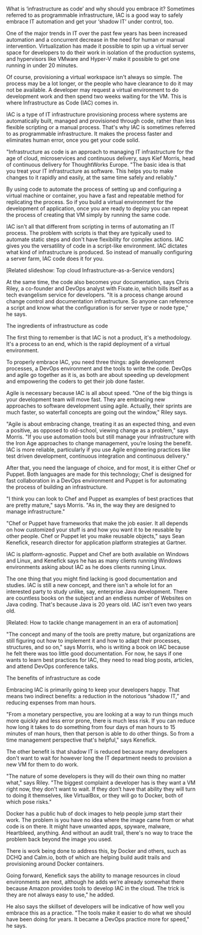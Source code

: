 What is ‘infrastructure as code’ and why should you embrace it?
Sometimes referred to as programmable infrastructure, IAC is a good way to safely embrace IT automation and get your ‘shadow IT’ under control, too.

One of the major trends in IT over the past few years has been increased automation and a concurrent decrease in the need for human or manual intervention. Virtualization has made it possible to spin up a virtual server space for developers to do their work in isolation of the production systems, and hypervisors like VMware and Hyper-V make it possible to get one running in under 20 minutes. 

Of course, provisioning a virtual workspace isn't always so simple. The process may be a lot longer, or the people who have clearance to do it may not be available. A developer may request a virtual environment to do development work and then spend two weeks waiting for the VM. This is where Infrastructure as Code (IAC) comes in. 

IAC is a type of IT infrastructure provisioning process where systems are automatically built, managed and provisioned through code, rather than less flexible scripting or a manual process. That's why IAC is sometimes referred to as programmable infrastructure. It makes the process faster and eliminates human error, once you get your code solid. 

"Infrastructure as code is an approach to managing IT infrastructure for the age of cloud, microservices and continuous delivery, says Kief Morris, head of continuous delivery for ThoughtWorks Europe. "The basic idea is that you treat your IT infrastructure as software. This helps you to make changes to it rapidly and easily, at the same time safely and reliably." 

By using code to automate the process of setting up and configuring a virtual machine or container, you have a fast and repeatable method for replicating the process. So if you build a virtual environment for the development of application, once you are ready to deploy you can repeat the process of creating that VM simply by running the same code. 

IAC isn't all that different from scripting in terms of automating an IT process. The problem with scripts is that they are typically used to automate static steps and don't have flexibility for complex actions. IAC gives you the versatility of code in a script-like environment. IAC dictates what kind of infrastructure is produced. So instead of manually configuring a server farm, IAC code does it for you. 

[Related slideshow: Top cloud Infrastructure-as-a-Service vendors] 

At the same time, the code also becomes your documentation, says Chris Riley, a co-founder and DevOps analyst with Fixate.io, which bills itself as a tech evangelism service for developers. "It is a process change around change control and documentation infrastructure. So anyone can reference a script and know what the configuration is for server type or node type," he says. 

The ingredients of infrastructure as code 

The first thing to remember is that IAC is not a product, it's a methodology. It's a process to an end, which is the rapid deployment of a virtual environment. 

To properly embrace IAC, you need three things: agile development processes, a DevOps environment and the tools to write the code. DevOps and agile go together as it is, as both are about speeding up development and empowering the coders to get their job done faster. 

Agile is necessary because IAC is all about speed. "One of the big things is your development team will move fast. They are embracing new approaches to software development using agile. Actually, their sprints are much faster, so waterfall concepts are going out the window," Riley says. 

"Agile is about embracing change, treating it as an expected thing, and even a positive, as opposed to old-school, viewing change as a problem," says Morris. "If you use automation tools but still manage your infrastructure with the Iron Age approaches to change management, you’re losing the benefit. IAC is more reliable, particularly if you use Agile engineering practices like test driven development, continuous integration and continuous delivery." 

After that, you need the language of choice, and for most, it is either Chef or Puppet. Both languages are made for this technology; Chef is designed for fast collaboration in a DevOps environment and Puppet is for automating the process of building an infrastructure. 

"I think you can look to Chef and Puppet as examples of best practices that are pretty mature," says Morris. "As in, the way they are designed to manage infrastructure." 

"Chef or Puppet have frameworks that make the job easier. It all depends on how customized your stuff is and how you want it to be reusable by other people. Chef or Puppet let you make reusable objects," says Sean Kenefick, research director for application platform strategies at Gartner. 

IAC is platform-agnostic. Puppet and Chef are both available on Windows and Linux, and Kenefick says he has as many clients running Windows environments asking about IAC as he does clients running Linux. 

The one thing that you might find lacking is good documentation and studies. IAC is still a new concept, and there isn't a whole lot for an interested party to study unlike, say, enterprise Java development. There are countless books on the subject and an endless number of Websites on Java coding. That's because Java is 20 years old. IAC isn't even two years old. 

[Related: How to tackle change management in an era of automation] 

"The concept and many of the tools are pretty mature, but organizations are still figuring out how to implement it and how to adapt their processes, structures, and so on," says Morris, who is writing a book on IAC because he felt there was too little good documentation. For now, he says if one wants to learn best practices for IAC, they need to read blog posts, articles, and attend DevOps conference talks. 

The benefits of infrastructure as code 

Embracing IAC is primarily going to keep your developers happy. That means two indirect benefits: a reduction in the notorious “shadow IT,” and reducing expenses from man hours. 

"From a monetary perspective, you are looking at a way to run things much more quickly and less error prone, there is much less risk. If you can reduce how long it takes to do something from four days of man hours to 15 minutes of man hours, then that person is able to do other things. So from a time management perspective that's helpful," says Kenefick. 

The other benefit is that shadow IT is reduced because many developers don't want to wait for however long the IT department needs to provision a new VM for them to do work. 

"The nature of some developers is they will do their own thing no matter what," says Riley. "The biggest complaint a developer has is they want a VM right now, they don't want to wait. If they don’t have that ability they will turn to doing it themselves, like VirtualBox, or they will go to Docker, both of which pose risks." 

Docker has a public hub of dock images to help people jump start their work. The problem is you have no idea where the image came from or what code is on there. It might have unwanted apps, spyware, malware, Heartbleed, anything. And without an audit trail, there's no way to trace the problem back beyond the image you used. 

There is work being done to address this, by Docker and others, such as DCHQ and Calm.io, both of which are helping build audit trails and provisioning around Docker containers. 

Going forward, Kenefick says the ability to manage resources in cloud environments are next, although he adds we're already somewhat there because Amazon provides tools to develop IAC in the cloud. The trick is they are not always easy to use," he added. 

He also says the skillset of developers will be indicative of how well you embrace this as a practice. "The tools make it easier to do what we should have been doing for years. It became a DevOps practice more for speed," he says.
